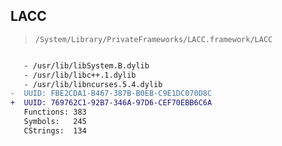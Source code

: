 ## LACC

> `/System/Library/PrivateFrameworks/LACC.framework/LACC`

```diff

   - /usr/lib/libSystem.B.dylib
   - /usr/lib/libc++.1.dylib
   - /usr/lib/libncurses.5.4.dylib
-  UUID: FBE2CDA1-B467-387B-B0EB-C9E1DC070D8C
+  UUID: 769762C1-92B7-346A-97D6-CEF70EBB6C6A
   Functions: 383
   Symbols:   245
   CStrings:  134

```

